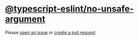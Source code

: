 [@typescript-eslint/no-unsafe-argument](https://typescript-eslint.io/rules/no-unsafe-argument)
==============================================================================================
Please [open an issue](https://github.com/rasenplanscher/eslint-config-rasenplanscher/issues/new)
or [create a pull request](https://github.com/rasenplanscher/eslint-config-rasenplanscher/edit/main/src/rules-configurations/@typescript-eslint/no-unsafe-argument.md)